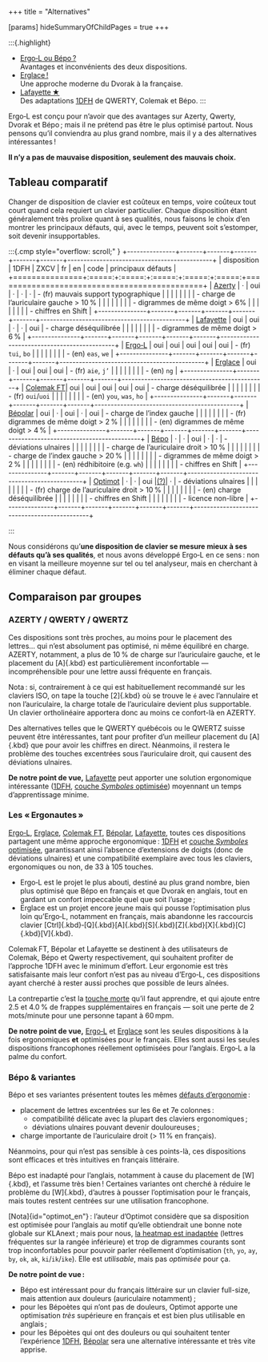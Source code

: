 +++
title = "Alternatives"

[params]
hideSummaryOfChildPages = true
+++

:::{.highlight}
- [Ergo‑L ou Bépo ?](/bepo/)
  <br> Avantages et inconvénients des deux dispositions.
- [Erglace !](/erglace/)
  <br> Une approche moderne du Dvorak à la française.
- [Lafayette ★](/lafayette/)
  <br> Des adaptations [1DFH][] de QWERTY, Colemak et Bépo.
:::

Ergo‑L est conçu pour n’avoir que des avantages sur Azerty, Qwerty, Dvorak et
Bépo ; mais il ne prétend pas être le plus optimisé partout. Nous pensons qu’il
conviendra au plus grand nombre, mais il y a des alternatives intéressantes !

**Il n’y a pas de mauvaise disposition, seulement des mauvais choix.**


Tableau comparatif
--------------------------------------------------------------------------------

Changer de disposition de clavier est coûteux en temps, voire coûteux tout court
quand cela requiert un clavier particulier. Chaque disposition étant
généralement très prolixe quant à ses qualités, nous faisons le choix d’en
montrer les principaux défauts, qui, avec le temps, peuvent soit s’estomper,
soit devenir insupportables.

<style>
.cmp table,
.cmp td { border: 1px solid var(--fg-banner-border); padding:  0  0.5em; }
.cmp th { border: 1px solid var(--fg-banner-border); padding: 1em 0.5em; }
.cmp th { background-color: var(--bg-banner); font-weight: normal; }
.cmp tr:nth-child(3),
.cmp tr:nth-child(4) { background-color: var(--bg-accent); }
.cmp table { margin: 0 auto; border-collapse: collapse; }
.cmp ul { margin: 0.6em 0; }
</style>
:::{.cmp style="overflow: scroll;" }
+---------------+-------+-------+-------+-------+-------+---------------------------------------------+
|  disposition  | 1DFH  | ZXCV  |  fr   |  en   | code  |           principaux défauts                |
+===============+:=====:+:=====:+:=====:+:=====:+:=====:+=============================================+
| [Azerty][]    |   ·   |  oui  |   ·   |   ·   |   ·   | - (fr) mauvais support typographique        |
|               |       |       |       |       |       | - charge de l’auriculaire gauche > 10 %     |
|               |       |       |       |       |       | - digrammes de même doigt > 6%              |
|               |       |       |       |       |       | - chiffres en Shift                         |
+---------------+-------+-------+-------+-------+-------+---------------------------------------------+
| [Lafayette][] |  oui  |  oui  |   ·   |   ·   |  oui  | - charge déséquilibrée                      |
|               |       |       |       |       |       | - digrammes de même doigt > 6 %             |
+---------------+-------+-------+-------+-------+-------+---------------------------------------------+
| [Ergo‑L][]    |  oui  |  oui  |  oui  |  oui  |  oui  | - (fr) `tui`, `bo`                          |
|               |       |       |       |       |       | - (en) `eas`, `we`                          |
+---------------+-------+-------+-------+-------+-------+---------------------------------------------+
| [Erglace][]   |  oui  |   ·   |  oui  |  oui  |  oui  | - (fr) `aie`, `j’`                          |
|               |       |       |       |       |       | - (en) `ng`                                 |
+---------------+-------+-------+-------+-------+-------+---------------------------------------------+
| [Colemak FT][]|  oui  |  oui  |  oui  |  oui  |  oui  | - charge déséquilibrée                      |
|               |       |       |       |       |       | - (fr) `oui`/`uoi`                          |
|               |       |       |       |       |       | - (en) `you`, `was`, `ho`                   |
+---------------+-------+-------+-------+-------+-------+---------------------------------------------+
| [Bépolar][]   |  oui  |   ·   |  oui  |   ·   |  oui  | - charge de l’index gauche                  |
|               |       |       |       |       |       | - (fr) digrammes de même doigt > 2 %        |
|               |       |       |       |       |       | - (en) digrammes de même doigt > 4 %        |
+---------------+-------+-------+-------+-------+-------+---------------------------------------------+
| [Bépo][]      |   ·   |   ·   |  oui  |   ·   |   ·   | - déviations ulnaires                       |
|               |       |       |       |       |       | - charge de l’auriculaire droit > 10 %      |
|               |       |       |       |       |       | - charge de l’index gauche > 20 %           |
|               |       |       |       |       |       | - digrammes de même doigt > 2 %             |
|               |       |       |       |       |       | - (en) rédhibitoire (e.g. `wh`)             |
|               |       |       |       |       |       | - chiffres en Shift                         |
+---------------+-------+-------+-------+-------+-------+---------------------------------------------+
| [Optimot][]   |   ·   |   ·   |  oui  |[(?)][]|   ·   | - déviations ulnaires                       |
|               |       |       |       |       |       | - (fr) charge de l’auriculaire droit > 10 % |
|               |       |       |       |       |       | - (en) charge déséquilibrée                 |
|               |       |       |       |       |       | - chiffres en Shift                         |
|               |       |       |       |       |       | - licence non-libre                         |
+---------------+-------+-------+-------+-------+-------+---------------------------------------------+

<!-- do not remove the empty line above -->
:::

Nous considérons qu’**une disposition de clavier se mesure mieux à ses défauts
qu’à ses qualités**, et nous avons développé Ergo‑L en ce sens : non en visant
la meilleure moyenne sur tel ou tel analyseur, mais en cherchant à éliminer
chaque défaut.


Comparaison par groupes
-------------------------------------------------------------------------------

### AZERTY / QWERTY / QWERTZ

Ces dispositions sont très proches, au moins pour le placement des lettres… qui
n’est absolument pas optimisé, ni même équilibré en charge. AZERTY, notamment, a
plus de 10 % de charge sur l’auriculaire gauche, et le placement du [A]{.kbd}
est particulièrement inconfortable — incompréhensible pour une lettre aussi
fréquente en français.

Nota : si, contrairement à ce qui est habituellement recommandé sur les claviers
ISO, on tape la touche [2]{.kbd} où se trouve le `é` avec l’annulaire et non
l’auriculaire, la charge totale de l’auriculaire devient plus supportable. Un
clavier ortholinéaire apportera donc au moins ce confort-là en AZERTY.

Des alternatives telles que le QWERTY québécois ou le QWERTZ suisse peuvent être
intéressantes, tant pour profiter d’un meilleur placement du [A]{.kbd} que pour
avoir les chiffres en direct. Néanmoins, il restera le problème des touches
excentrées sous l’auriculaire droit, qui causent des déviations ulnaires.

**De notre point de vue,** [Lafayette][] peut apporter une solution ergonomique
intéressante ([1DFH][], [couche _Symboles_ optimisée][symboles]) moyennant un
temps d’apprentissage minime.


### Les « Ergonautes »

[Ergo‑L][], [Erglace][], [Colemak FT][], [Bépolar][], [Lafayette][], toutes ces
dispositions partagent une même approche ergonomique : [1DFH][] et [couche
_Symboles_ optimisée][symboles], garantissant ainsi l’absence d’extensions de
doigts (donc de déviations ulnaires) et une compatibilité exemplaire avec tous
les claviers, ergonomiques ou non, de 33 à 105 touches.

- Ergo‑L est le projet le plus abouti, destiné au plus grand nombre, bien plus
  optimisé que Bépo en français et que Dvorak en anglais, tout en gardant un
  confort impeccable quel que soit l’usage ;
- Erglace est un projet encore jeune mais qui pousse l’optimisation plus loin
  qu’Ergo‑L, notamment en français, mais abandonne les raccourcis clavier
  [Ctrl]{.kbd}‑[Q]{.kbd}[A]{.kbd}[S]{.kbd}[Z]{.kbd}[X]{.kbd}[C]{.kbd}[V]{.kbd}.

Colemak FT, Bépolar et Lafayette se destinent à des utilisateurs de Colemak,
Bépo et Qwerty respectivement, qui souhaitent profiter de l’approche 1DFH avec
le minimum d’effort. Leur ergonomie est très satisfaisante mais leur confort
n’est pas au niveau d’Ergo‑L, ces dispositions ayant cherché à rester aussi
proches que possible de leurs aînées.

La contrepartie c’est la [touche morte][] qu’il faut apprendre, et qui ajoute
entre 2.5 et 4.0 % de frappes supplémentaires en français — soit une perte de 2
mots/minute pour une personne tapant à 60 mpm.

**De notre point de vue,** [Ergo‑L][] et [Erglace][] sont les seules
dispositions à la fois ergonomiques **et** optimisées pour le français. Elles
sont aussi les seules dispositions francophones réellement optimisées pour
l’anglais. Ergo‑L a la palme du confort.


### Bépo & variantes

Bépo et ses variantes présentent toutes les mêmes [défauts d’ergonomie][] :

- placement de lettres excentrées sur les 6e et 7e colonnes :
  - compatibilité délicate avec la plupart des claviers ergonomiques ;
  - déviations ulnaires pouvant devenir douloureuses ;
- charge importante de l’auriculaire droit (> 11 % en français).

Néanmoins, pour qui n’est pas sensible à ces points-là, ces dispositions sont
efficaces et très intuitives en français littéraire.

Bépo est inadapté pour l’anglais, notamment à cause du placement de [W]{.kbd},
et l’assume très bien ! Certaines variantes ont cherché à réduire le problème du
[W]{.kbd}, d’autres à pousser l’optimisation pour le français, mais toutes
restent centrées sur une utilisation francophone.

<!--
Une solution possible pour Optimot (et proposée par @NuclearSquid à Pyjam)
serait une permutation `h,’`, pour faire passer le `h` de [>] à [O].
- 2024-02-03
  https://discord.com/channels/794732334879473684/1202877504822579240/1203391939009847357
  On s’en branle du H.
- 2024-01-27
  https://discord.com/channels/794732334879473684/794734985122152478/1200680341363494972
  Moi aussi, je peux modifier légèrement Optimot pour optimiser un peu plus pour
  l’anglais (mais au détriment du français). Mais ce n’est pas mon choix parce
  que nous sommes en France et que je m’adresse à des personnes qui écrivent
  d’abord en français
-->

[Nota]{id="optimot_en"} : l’auteur d’Optimot considère que sa disposition est
optimisée pour l’anglais au motif qu’elle obtiendrait une bonne note globale sur
KLAnext ; mais pour nous, [la heatmap est inadaptée][1] (lettres fréquentes sur
la rangée inférieure) et trop de digrammes courants sont trop inconfortables pour
pouvoir parler réellement d’optimisation (`th`, `yo`, `ay`, `by`, `ok`, `ak`, `ki`/`ik`/`ike`).
Elle est *utilisable*, mais pas *optimisée* pour ça.

[(?)]:     #optimot_en
[optimot]: ./optimot_fr.png
[1]:       ./optimot_en.png

**De notre point de vue :**

- Bépo est intéressant pour du français littéraire sur un clavier full-size,
  mais attention aux douleurs (auriculaire notamment) ;
- pour les Bépoètes qui n’ont pas de douleurs, Optimot apporte une optimisation
  *très* supérieure en français et est bien plus utilisable en anglais ;
- pour les Bépoètes qui ont des douleurs ou qui souhaitent tenter l’expérience
  [1DFH][], [Bépolar][] sera une alternative intéressante et très vite apprise.

[ergo‑l]:     /
[bépo]:       /bepo
[erglace]:    /erglace
[lafayette]:  /lafayette/#qwerty-lafayette
[colemak ft]: /lafayette/#colemak-french-touch
[bépolar]:    /lafayette/#bépolar
[azerty]:     /stats/#/azerty//en+fr

[1DFH]:                /presentation#dfh-1u-distance-from-home
[touche morte]:        /presentation#caractères-accentués
[symboles]:            /presentation#couche-symboles
[défauts d’ergonomie]: /bepo/#ergonomie
